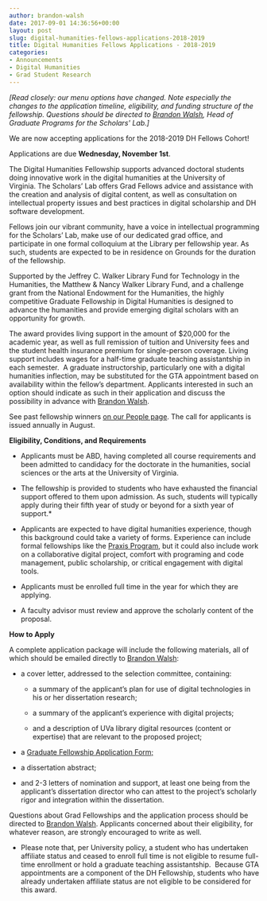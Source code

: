 ```yaml
---
author: brandon-walsh
date: 2017-09-01 14:36:56+00:00
layout: post
slug: digital-humanities-fellows-applications-2018-2019
title: Digital Humanities Fellows Applications - 2018-2019
categories:
- Announcements
- Digital Humanities
- Grad Student Research
---
```


_[Read closely: our menu options have changed. Note especially the changes to the application timeline, eligibility, and funding structure of the fellowship. Questions should be directed to [Brandon Walsh](mailto:bmw9t@virginia.edu), Head of Graduate Programs for the Scholars' Lab.]_

We are now accepting applications for the 2018-2019 DH Fellows Cohort!

Applications are due **Wednesday, November 1st**.

The Digital Humanities Fellowship supports advanced doctoral students doing innovative work in the digital humanities at the University of Virginia. The Scholars’ Lab offers Grad Fellows advice and assistance with the creation and analysis of digital content, as well as consultation on intellectual property issues and best practices in digital scholarship and DH software development.

Fellows join our vibrant community, have a voice in intellectual programming for the Scholars’ Lab, make use of our dedicated grad office, and participate in one formal colloquium at the Library per fellowship year. As such, students are expected to be in residence on Grounds for the duration of the fellowship.

Supported by the Jeffrey C. Walker Library Fund for Technology in the Humanities, the Matthew & Nancy Walker Library Fund, and a challenge grant from the National Endowment for the Humanities, the highly competitive Graduate Fellowship in Digital Humanities is designed to advance the humanities and provide emerging digital scholars with an opportunity for growth.

The award provides living support in the amount of $20,000 for the academic year, as well as full remission of tuition and University fees and the student health insurance premium for single-person coverage. Living support includes wages for a half-time graduate teaching assistantship in each semester.  A graduate instructorship, particularly one with a digital humanities inflection, may be substituted for the GTA appointment based on availability within the fellow’s department. Applicants interested in such an option should indicate as such in their application and discuss the possibility in advance with [Brandon Walsh](mailto:bmw9t@virginia.edu).

See past fellowship winners [on our People page](http://scholarslab.org/people/). The call for applicants is issued annually in August.

**Eligibility, Conditions, and Requirements**



 	
  * Applicants must be ABD, having completed all course requirements and been admitted to candidacy for the doctorate in the humanities, social sciences or the arts at the University of Virginia.

 	
  * The fellowship is provided to students who have exhausted the financial support offered to them upon admission. As such, students will typically apply during their fifth year of study or beyond for a sixth year of support.*

 	
  * Applicants are expected to have digital humanities experience, though this background could take a variety of forms. Experience can include formal fellowships like the [Praxis Program,](http://praxis.scholarslab.org/) but it could also include work on a collaborative digital project, comfort with programing and code management, public scholarship, or critical engagement with digital tools.

 	
  * Applicants must be enrolled full time in the year for which they are applying.

 	
  * A faculty advisor must review and approve the scholarly content of the proposal.


**How to Apply**

A complete application package will include the following materials, all of which should be emailed directly to [Brandon Walsh](mailto:bmw9t@virginia.edu):



 	
  * a cover letter, addressed to the selection committee, containing:

 	
    * a summary of the applicant’s plan for use of digital technologies in his or her dissertation research;

 	
    * a summary of the applicant’s experience with digital projects;

 	
    * and a description of UVa library digital resources (content or expertise) that are relevant to the proposed project;




 	
  * a [Graduate Fellowship Application Form;](http://static.scholarslab.org/wp-content/uploads/2017/09/dhfellowsappform.pdf)

 	
  * a dissertation abstract;

 	
  * and 2-3 letters of nomination and support, at least one being from the applicant’s dissertation director who can attest to the project’s scholarly rigor and integration within the dissertation.


Questions about Grad Fellowships and the application process should be directed to [Brandon Walsh](mailto:bmw9t@virginia.edu). Applicants concerned about their eligibility, for whatever reason, are strongly encouraged to write as well.

* Please note that, per University policy, a student who has undertaken affiliate status and ceased to enroll full time is not eligible to resume full-time enrollment or hold a graduate teaching assistantship.  Because GTA appointments are a component of the DH Fellowship, students who have already undertaken affiliate status are not eligible to be considered for this award.
